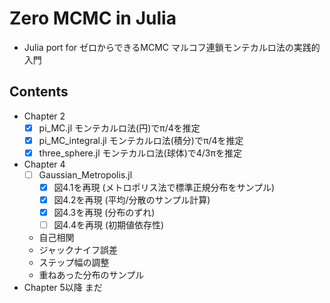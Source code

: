 # Zero MCMC in Julia

- Julia port for ゼロからできるMCMC マルコフ連鎖モンテカルロ法の実践的入門

## Contents

- Chapter 2
    - [x] pi_MC.jl モンテカルロ法(円)でπ/4を推定
    - [x] pi_MC_integral.jl モンテカルロ法(積分)でπ/4を推定
    - [x] three_sphere.jl モンテカルロ法(球体)で4/3πを推定
- Chapter 4
    - [ ] Gaussian_Metropolis.jl 
        - [x] 図4.1を再現 (メトロポリス法で標準正規分布をサンプル)
        - [x] 図4.2を再現 (平均/分散のサンプル計算)
        - [x] 図4.3を再現 (分布のずれ)
        - [ ] 図4.4を再現 (初期値依存性)
    - 自己相関
    - ジャックナイフ誤差
    - ステップ幅の調整
    - 重ねあった分布のサンプル
- Chapter 5以降 まだ